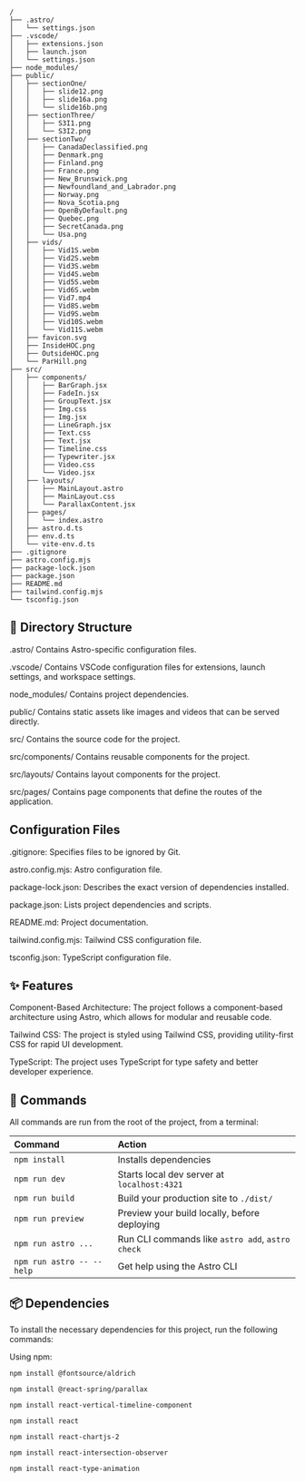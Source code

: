 ```text
/
├── .astro/
│   └── settings.json
├── .vscode/
│   ├── extensions.json
│   ├── launch.json
│   └── settings.json
├── node_modules/
├── public/
│   ├── sectionOne/
│   │   ├── slide12.png
│   │   ├── slide16a.png
│   │   └── slide16b.png
│   ├── sectionThree/
│   │   ├── S3I1.png
│   │   └── S3I2.png
│   ├── sectionTwo/
│   │   ├── CanadaDeclassified.png
│   │   ├── Denmark.png
│   │   ├── Finland.png
│   │   ├── France.png
│   │   ├── New_Brunswick.png
│   │   ├── Newfoundland_and_Labrador.png
│   │   ├── Norway.png
│   │   ├── Nova_Scotia.png
│   │   ├── OpenByDefault.png
│   │   ├── Quebec.png
│   │   ├── SecretCanada.png
│   │   └── Usa.png
│   ├── vids/
│   │   ├── Vid1S.webm
│   │   ├── Vid2S.webm
│   │   ├── Vid3S.webm
│   │   ├── Vid4S.webm
│   │   ├── Vid5S.webm
│   │   ├── Vid6S.webm
│   │   ├── Vid7.mp4
│   │   ├── Vid8S.webm
│   │   ├── Vid9S.webm
│   │   ├── Vid10S.webm
│   │   └── Vid11S.webm
│   ├── favicon.svg
│   ├── InsideHOC.png
│   ├── OutsideHOC.png
│   └── ParHill.png
├── src/
│   ├── components/
│   │   ├── BarGraph.jsx
│   │   ├── FadeIn.jsx
│   │   ├── GroupText.jsx
│   │   ├── Img.css
│   │   ├── Img.jsx
│   │   ├── LineGraph.jsx
│   │   ├── Text.css
│   │   ├── Text.jsx
│   │   ├── Timeline.css
│   │   ├── Typewriter.jsx
│   │   ├── Video.css
│   │   └── Video.jsx
│   ├── layouts/
│   │   ├── MainLayout.astro
│   │   ├── MainLayout.css
│   │   └── ParallaxContent.jsx
│   ├── pages/
│   │   └── index.astro
│   ├── astro.d.ts
│   ├── env.d.ts
│   └── vite-env.d.ts
├── .gitignore
├── astro.config.mjs
├── package-lock.json
├── package.json
├── README.md
├── tailwind.config.mjs
└── tsconfig.json
```

## 📁 Directory Structure
.astro/
Contains Astro-specific configuration files.

.vscode/
Contains VSCode configuration files for extensions, launch settings, and workspace settings.

node_modules/
Contains project dependencies.

public/
Contains static assets like images and videos that can be served directly.

src/
Contains the source code for the project.

src/components/
Contains reusable components for the project.

src/layouts/
Contains layout components for the project.

src/pages/
Contains page components that define the routes of the application.

## Configuration Files
.gitignore: Specifies files to be ignored by Git.

astro.config.mjs: Astro configuration file.

package-lock.json: Describes the exact version of dependencies installed.

package.json: Lists project dependencies and scripts.

README.md: Project documentation.

tailwind.config.mjs: Tailwind CSS configuration file.

tsconfig.json: TypeScript configuration file.

## ✨ Features
Component-Based Architecture: The project follows a component-based architecture using Astro, which allows for modular and reusable code.

Tailwind CSS: The project is styled using Tailwind CSS, providing utility-first CSS for rapid UI development.

TypeScript: The project uses TypeScript for type safety and better developer experience.

## 🧞 Commands

All commands are run from the root of the project, from a terminal:

| Command                   | Action                                           |
| :------------------------ | :----------------------------------------------- |
| `npm install`             | Installs dependencies                            |
| `npm run dev`             | Starts local dev server at `localhost:4321`      |
| `npm run build`           | Build your production site to `./dist/`          |
| `npm run preview`         | Preview your build locally, before deploying     |
| `npm run astro ...`       | Run CLI commands like `astro add`, `astro check` |
| `npm run astro -- --help` | Get help using the Astro CLI                     |

## 📦 Dependencies
To install the necessary dependencies for this project, run the following commands:

Using npm:
```text
npm install @fontsource/aldrich
```
```text
npm install @react-spring/parallax
```
```text
npm install react-vertical-timeline-component
```
```text
npm install react
```
```text
npm install react-chartjs-2
```
```text
npm install react-intersection-observer
```
```text
npm install react-type-animation
```
